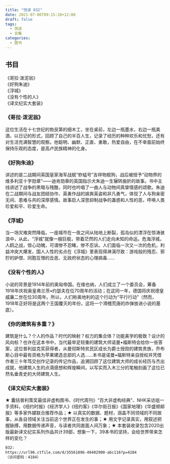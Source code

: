 ```yaml
---
title: "悦读 032"
date: 2021-07-06T09:15:18+12:00
draft: false
tags:
  - 悦读
  - 合集
categories:
  - 图书
---
```


## 书目

《哥拉·泼泥翁》  
《好狗朱迪》  
《浮城》  
《没有个性的人》  
《译文纪实大套装》  

<!--more-->

### 《哥拉·泼泥翁》

这位生活在十七世纪的勃艮第的细木工，坐在桌前，左边一瓶墨水，右边一瓶美酒，以日记的形式，回顾了自己的半百人生，记录了经历的种种欢乐和忧愁，还有对生活充满智慧的观察。他聪明、幽默、正直、勇敢，热爱自由，在不幸面前始终保持乐观的态度，是高卢民族精神的化身。


### 《好狗朱迪》

讲述的是二战期间英国皇家海军战舰“蚱蜢号”吉祥物舰狗，战后被授予“动物界的维多利亚十字勋章”——迪肯勋章的英国指示犬朱迪一生辗转曲折的故事。书中主线讲述了战争的黑暗与残酷，同时也吟唱了一曲人与动物间真挚情感的颂歌。朱迪在二战期间与战友团结协作、英勇作战的飒爽英姿和非凡勇气，体现了人与狗亲密无间、患难与共的深厚感情。故事启人深思抑制战争的蛊惑和人性的恶，呼唤人类珍爱和平、珍爱生命。


### 《浮城》

当一场灾难突然降临，一座城市在一夜之间从陆地上断裂，孤岛似的漂浮在惊涛骇浪中，从此，“浮城”就像一艘巨舰，带着茫然的人们走向未知的命运。危海浮城，人鸥之战，惊心动魄，可谓惨不忍睹，惨不忍诉。人们面临一次又一次的危机，利益冲突大爆发，国人人性的劣点在《浮城》里表现得淋漓尽致：游戏般的残忍、邪狞的妒恨、同胞互憎的丑恶、无政府状态的心理病毒……


### 《没有个性的人》

小说的背景是1914年前的奥匈帝国。在维也纳，人们成立了一个委员会，筹备1918年庆祝奥皇弗兰茨•约瑟夫在位70周年的活动；在这同一年，德国将庆祝德皇威廉二世在位30周年。所以，人们称奥地利的这个行动为“平行行动”（然而，1918年正好将是这两个王国覆灭的年份，这将一个滑稽荒唐的炸弹放进小说的基底）。


### 《你的建筑有多重？》

建筑是什么？个人的作品？时代的映射？权力的集合体？功能美学的极致？设计的风向标？也许在这本书中，当代最举足轻重的建筑大师诺曼•福斯特会给你一些答案，这位普利兹克奖获得者，从曼彻斯特贫民区成长为爵士授勋的建筑贵族，乔布斯心目中最有资格为苹果建造总部的人选……本书是诺曼•福斯特亲自授权并凭借作者三十年笃交创作记录的传记作品，追溯回顾了这位建筑大师的成长经历与杰出成就，他建筑人生的点滴感想和辉煌瞬间，以写实而入木三分的笔触刻画了这位已然名垂青史的大师建筑人生。


### 《译文纪实大套装》

★ 囊括普利策奖最佳非虚构图书、《时代周刊》“百大非虚构经典”、NHK采访组一手资料，《纽约时报》《经济学人》《纽约客》《华尔街日报》《国家地理》《华盛顿邮报》等多家外媒联合推荐作品；★ 以真实的数据、题材，涵盖不同领域的不同故事，从各自领域关注当前这个世界正在发生的事；★ 用文字记录真实，用叙述把握脉搏，用数据传递声音，与读者共同直面人间万象；★ 本套装收录包含2020出版最新译文纪实系列作品共计39部，想象一下，39本书的坚持，会给世界带来怎样的变化？

```bash
032: 
https://url96.ctfile.com/d/35561896-49402900-abc116?p=4184
（访问密码：4184）
```
